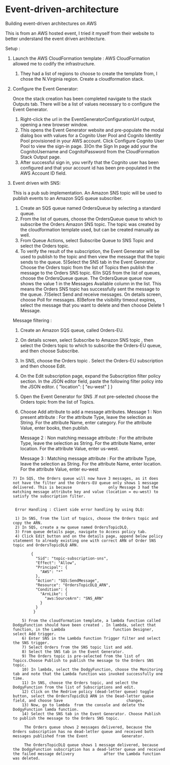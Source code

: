 # Event-driven-architecture
Building event-driven architectures on AWS

This is from an AWS hosted event, I tried it myself from their website to better understand the event driven architecture.

Setup :

1. Launch the AWS CloudFormation template :
   AWS CloudFormation allowed me to codify the infrastructure.
   1) They had a list of regions to choose to create the template from, I chose the N.Virginia region. Create a cloudformation stack.
 
2. Configure the Event Generator:
   
   Once the stack creation has been completed navigate to the stack Outputs tab. There will be a list of values necessary to o configure the Event Generator.
   1) Right-click the url in the EventGeneratorConfigurationUrl output, opening a new browser window.
   2) This opens the Event Generator website and pre-populate the modal dialog box with values for a Cognito User Pool and Cognito Identity Pool provisioned in your        AWS account. Click Configure Cognito User Pool to view the sign-in page.
   3)On the Sign In page add your the CognitoUsername and CognitoPassword from the CloudFormation Stack Output page.
   4) After successful sign in, you verify that the Cognito user has been configured and that your account id has been pre-populated in the AWS Account ID field.

3. Event driven with SNS: 
    
   This is a pub sub implementation. An Amazon SNS topic will be used to publish events to an Amazon SQS queue subscriber.
    
    1) Create an SQS queue named OrdersQueue by selecting a standard queue.
    2) From the list of queues, choose the OrdersQueue queue to which to subscribe the Orders Amazon SNS topic. The topic was created by the cloudformation template used, but can be created manually as well.
    3) From Queue Actions, select Subscribe Queue to SNS Topic and select the Orders topic.
    4) To verify the result of the subscription, the Event Generator will be used to publish to the topic and then view the message that the topic sends to the queue.
    5)Select the SNS tab in the Event Generator . Choose the Orders topic from the list of Topics then publish the message to the Orders SNS topic.
    6)In SQS from the list of queues, choose the OrdersQueue queue. The OrdersQueue queue now shows the value 1 in the Messages Available column in the list. This means the Orders SNS topic has successfully sent the message to the queue.
    7)Select Send and receive messages. On details screen, choose Poll for messages.
    8)Before the visibility timeout expires, select the message that you want to delete and then choose Delete 1 Message.



    Message filtering :
    
    1) Create an Amazon SQS queue, called Orders-EU.
    2) On details screen, select Subscribe to Amazon SNS topic , then select the Orders topic to which to subscribe the Orders-EU queue, and then choose Subscribe.
    3) In SNS, choose the Orders topic . Select the Orders-EU subscription and then choose Edit.
    4) On the Edit subscription page, expand the Subscription filter policy section. In the JSON editor field, paste the following filter policy into the JSON editor.
                 {
           "location": [
             "eu-west"
           ]
         }
      
     5) Open the Event Generator for SNS .If not pre-selected choose the Orders topic from the list of Topics.
     6) Choose Add attribute to add a message attributes. 
          Message 1 : Non present attribute : For the attribute Type, leave the selection as String. For the attribute Name, enter category. For the                             attribute Value, enter books, then publish.
          
          Message 2 : Non matching message attribute : For the attribute Type, leave the selection as String. For the attribute Name, enter location. For the attribute           Value, enter us-west.
     
          Message 3 : Matching message attribute : For the attribute Type, leave the selection as String. For the attribute Name, enter location. For the attribute               Value, enter eu-west
          
          
       7) In SQS, the Orders queue will now have 3 messages, as it does not have the filter and the Orders-EU queue only shows 1 message delivered. This is because                only Message 3 had the matching message attribute key and value (location = eu-west) to satisfy the subscription filter.

       
        Error Handling : Client side error handling by using DLQ:
        
        1) In SNS, from the list of topics, choose the Orders topic and copy the ARN.
        2) In SQS, create a nw queue named OrdersTopicDLQ.
        3) From queue details page, navigate to Access policy tab.
        4) Click Edit button and on the details page, append below policy statement to already existing one with correct ARN of Order SNS topic and OrdersTopicDLQ ARN.

               {
                 "Sid": "topic-subscription-sns",
                 "Effect": "Allow",
                 "Principal": {
                   "AWS": "*"
                 },
                 "Action": "SQS:SendMessage",
                 "Resource": "OrdersTopicDLQ_ARN",
                 "Condition": {
                   "ArnLike": {
                     "aws:SourceArn": "SNS_ARN"
                   }
                 }
                }
                
           5) From the cloudformation template, a lambda function called DodgyFunction should have been created . In lambda, select that function, in the Lambda                     function Designer, select Add trigger.
           6) Enter SNS in the Lambda function Trigger filter and select the SNS trigger.
           7) Select Orders from the SNS topic list and add.
           8) Select the SNS tab in the Event Generator.
           9) The Orders topic is pre-selected from the list of Topics.Choose Publish to publish the message to the Orders SNS topic.
           10) In lambda, select the DodgyFunction, choose the Monitoring tab and note that the Lambda function was invoked successfully one time.
           11) In SNS, choose the Orders topic, and select the DodgyFunction from the list of Subscriptions and edit.
           12) Click on the Redrive policy (dead-letter queue) toggle button, select the OrdersTopicDLQ ARN in the Dead-letter queue field, and choose Save                            changes.
           13) Now, go to lambda  from the console and delete the DodgyFunction lamda function.
           14) Select the SNS tab in the Event Generator. Choose Publish to publish the message to the Orders SNS topic.
           
            The Orders queue shows 2 messages delivered, because the Orders subscription has no dead-letter queue and received both messages published from the Event               Generator.

            The OrdersTopicDLQ queue shows 1 message delivered, because the DodgyFunction subscription has a dead-letter queue and received the failed message delivery             after the Lambda function was deleted.




